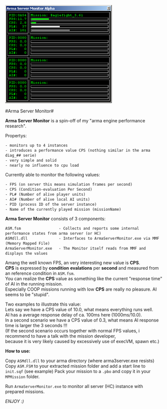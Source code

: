 ![Arma Server Monitor](picture/ASMCapture.PNG)

#Arma Server Monitor#

**Arma Server Monitor** is a spin-off of my "arma engine performance research".



Propertys:

	- monitors up to 4 instances
	- introduces a performance value CPS (nothing similar in the arma diag_## serie)
	- very simple and solid
	- nearly no influence to cpu load
	

Currently able to monitor the following values:

	- FPS (on server this means simulation frames per second)
	- CPS (Condition-evaluation Per Second)
	- PL# (Number of alive player units)
	- AI# (Number of alive local AI units)
	- PID (process ID of the server instance)
	- Name of the currently played mission (missionName)

**Arma Server Monitor** consists of 3 components:

	ASM.fsm 				- Collects and reports some internal performance states from arma server (or HC)
	ASMdll.dll 				- Interfaces to ArmaServerMonitor.exe via MMF (Memory Mapped File)
	ArmaServerMonitor.exe 	- The Monitor itself reads from MMF and displays the values


Amang the well known FPS, an very interesting new value is **CPS**.    
**CPS** is expressed by **condition** **evalations** per **second** and measured from an reference condition in `ASM.fsm`.   
You can realize the **CPS** value as something like the current "response time" of AI in the running mission.    
Especially COOP missions running with low **CPS** are really no pleasure. AI seems to be "stupid".   

Two examples to illustrate this value:   
Lets say we have a CPS value of 10.0, what means everything runs well.    
AI has a average response delay of ca. 100ms here (1000ms/10.0).      
In a second scenario we have a CPS value of 0.3, what means AI response time is larger the 3 seconds !!!   
(If the second scenario occurs together with normal FPS values, i recommend to have a talk with the mission developer,    
because it is very likely caused by excessively use of execVM, spawn etc.)    


**How to use:**

Copy `ASMdll.dll` to your arma directory (where arma3server.exe resists)   
Copy `ASM.FSM` to your extracted mission folder and add a start line to `init.sqf` (see example)
Pack your mission to a `.pbo` and copy it in your `MPMission` folder.

Run `ArmaServerMonitor.exe` to monitor all server (HC) instance with prepared missions.


*ENJOY :)*